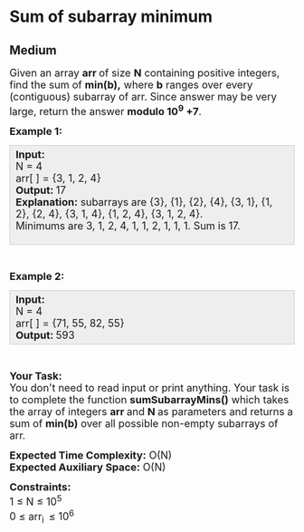 # Sum of subarray minimum
## Medium
<div class="problems_problem_content__Xm_eO"><p><span style="font-size:18px">Given an array <strong>a</strong><strong>rr&nbsp;</strong>of size <strong>N</strong>&nbsp;containing&nbsp;positive integers, find the sum of <strong>min(b),</strong> where <strong>b</strong> ranges over every (contiguous) subarray of arr. Since answer may be very large, return the answer <strong>modulo 10<sup>9</sup>&nbsp;+7</strong>.&nbsp;</span></p>

<p><span style="font-size:18px"><strong>Example 1:</strong></span></p>

<div style="background: rgb(238, 238, 238); border: 1px solid rgb(204, 204, 204); padding: 5px 10px; --darkreader-inline-bgimage: initial; --darkreader-inline-bgcolor:#222426; --darkreader-inline-border-top:#3e4446; --darkreader-inline-border-right:#3e4446; --darkreader-inline-border-bottom:#3e4446; --darkreader-inline-border-left:#3e4446;"><span style="font-size:18px"><strong>Input:</strong><br>
N = 4<br>
arr[ ] = {3, 1, 2, 4}<br>
<strong>Output: </strong>17<br>
<strong>Explanation:</strong> subarrays are {3}, {1}, {2}, {4}, {3, 1}, {1, 2}, {2, 4}, {3, 1, 4}, {1, 2, 4}, {3, 1, 2, 4}.<br>
Minimums are 3, 1, 2, 4, 1, 1, 2, 1, 1, 1. Sum is 17.</span><br>
&nbsp;</div>

<p>&nbsp;</p>

<p><span style="font-size:18px"><strong>Example 2:</strong></span></p>

<div style="background: rgb(238, 238, 238); border: 1px solid rgb(204, 204, 204); padding: 5px 10px; --darkreader-inline-bgimage: initial; --darkreader-inline-bgcolor:#222426; --darkreader-inline-border-top:#3e4446; --darkreader-inline-border-right:#3e4446; --darkreader-inline-border-bottom:#3e4446; --darkreader-inline-border-left:#3e4446;"><span style="font-size:18px"><strong>Input:</strong><br>
N = 4<br>
arr[ ] = {71, 55, 82, 55}<br>
<strong>Output: </strong>593</span></div>

<p>&nbsp;</p>

<p><span style="font-size:18px"><strong>Your Task:</strong><br>
You don't need to read input or print anything. Your task is to complete the function <strong>sumSubarrayMins()</strong>&nbsp;which takes the&nbsp;array of&nbsp;integers&nbsp;<strong>arr </strong>and <strong>N&nbsp;</strong>as parameters and returns a sum of <strong>min(b)</strong> over all possible non-empty subarrays of arr.</span></p>

<p><span style="font-size:18px"><strong>Expected Time Complexity:</strong>&nbsp;O(N)<br>
<strong>Expected Auxiliary Space:</strong>&nbsp;O(N)</span></p>

<p><span style="font-size:18px"><strong>Constraints:</strong><br>
1 ≤ N ≤ 10<sup>5</sup><br>
0 ≤ arr<sub>i&nbsp; </sub>≤ 10<sup>6</sup></span></p>
</div>